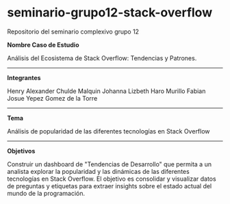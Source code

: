 # seminario-grupo12-stack-overflow
Repositorio del seminario complexivo grupo 12

**Nombre Caso de Estudio**

Análisis del Ecosistema de Stack Overflow: Tendencias y Patrones.

---

**Integrantes**

Henry Alexander Chulde Malquin
Johanna Lizbeth Haro Murillo
Fabian Josue Yepez Gomez de la Torre

---

**Tema**

Análisis de popularidad de las diferentes tecnologías en Stack Overflow

---

**Objetivos**

Construir un dashboard de "Tendencias de Desarrollo" que permita a un analista explorar la popularidad y las dinámicas de las diferentes tecnologías en Stack Overflow. El objetivo es consolidar y visualizar datos de preguntas y etiquetas para extraer insights sobre el estado actual del mundo de la programación.